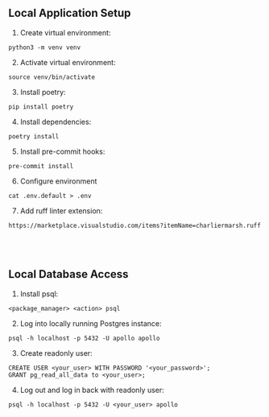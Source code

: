 ## Local Application Setup

1. Create virtual environment:

```
python3 -m venv venv
```
2. Activate virtual environment:
```
source venv/bin/activate
```
3. Install poetry:
```
pip install poetry
```
4. Install dependencies:
```
poetry install
```
5. Install pre-commit hooks:
```
pre-commit install
```
6. Configure environment
```
cat .env.default > .env
```
7. Add ruff linter extension:
```
https://marketplace.visualstudio.com/items?itemName=charliermarsh.ruff
```

<br></br>

## Local Database Access

1. Install psql:
```
<package_manager> <action> psql
```

2. Log into locally running Postgres instance:
```
psql -h localhost -p 5432 -U apollo apollo
```
3. Create readonly user:
```
CREATE USER <your_user> WITH PASSWORD '<your_password>';
GRANT pg_read_all_data to <your_user>;
```
4. Log out and log in back with readonly user:
```
psql -h localhost -p 5432 -U <your_user> apollo
```